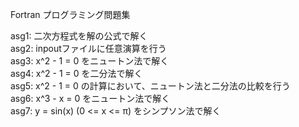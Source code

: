 Fortran プログラミング問題集

asg1: 二次方程式を解の公式で解く  
asg2: inpoutファイルに任意演算を行う  
asg3: x^2 - 1 = 0 をニュートン法で解く  
asg4: x^2 - 1 = 0 を二分法で解く  
asg5: x^2 - 1 = 0 の計算において、ニュートン法と二分法の比較を行う  
asg6: x^3 - x = 0 をニュートン法で解く  
asg7: y = sin(x) (0 <= x <= π) をシンプソン法で解く  
